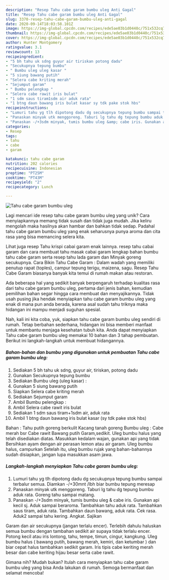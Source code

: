```yaml
---
description: "Resep Tahu cabe garam bumbu uleg Anti Gagal"
title: "Resep Tahu cabe garam bumbu uleg Anti Gagal"
slug: 3370-resep-tahu-cabe-garam-bumbu-uleg-anti-gagal
date: 2020-09-14T18:03:58.101Z
image: https://img-global.cpcdn.com/recipes/ede5ae03b1d0440c/751x532cq70/tahu-cabe-garam-bumbu-uleg-foto-resep-utama.jpg
thumbnail: https://img-global.cpcdn.com/recipes/ede5ae03b1d0440c/751x532cq70/tahu-cabe-garam-bumbu-uleg-foto-resep-utama.jpg
cover: https://img-global.cpcdn.com/recipes/ede5ae03b1d0440c/751x532cq70/tahu-cabe-garam-bumbu-uleg-foto-resep-utama.jpg
author: Hunter Montgomery
ratingvalue: 3.1
reviewcount: 13
recipeingredient:
- "5 bh tahu uk sdng guyur air tiriskan potong dadu"
- "Secukupnya tepung bumbu"
- " Bumbu uleg uleg kasar "
- "5 siung bawang putih"
- "Selera cabe kriting merah"
- "Sejumput garam"
- " Bumbu pelengkap "
- "Selera cabe rawit iris bulat"
- "1 sdm saus tiram1sdm air aduk rata"
- "1 btng daun bawang iris bulat kasar sy tdk pake stok hbs"
recipeinstructions:
- "Lumuri tahu yg tlh dipotong dadu dg secukupnya tepung bumbu sampai terbalur semua. Diamkan -/+30mnt /lbh biar bumbu tepung meresap"
- "Panaskan minyak utk menggoreng. Taburi lg tahu dg tepung bumbu aduk rata. Goreng tahu sampai matang."
- "Panaskan -/+3sdm minyak, tumis bumbu uleg &amp; cabe iris. Gunakan api kecil sj. Aduk sampai beraroma. Tambahkan tahu aduk rata. Tambahkan saus tiram, aduk rata. Tambahkan daun bawang, aduk rata. Cek rasa. Aduk2 sampai tahu kering. Angkat. Sajikan"
categories:
- Resep
tags:
- tahu
- cabe
- garam

katakunci: tahu cabe garam 
nutrition: 202 calories
recipecuisine: Indonesian
preptime: "PT25M"
cooktime: "PT43M"
recipeyield: "2"
recipecategory: Lunch

---
```



![Tahu cabe garam bumbu uleg](https://img-global.cpcdn.com/recipes/ede5ae03b1d0440c/751x532cq70/tahu-cabe-garam-bumbu-uleg-foto-resep-utama.jpg)

Lagi mencari ide resep tahu cabe garam bumbu uleg yang unik? Cara menyiapkannya memang tidak susah dan tidak juga mudah. Jika keliru mengolah maka hasilnya akan hambar dan bahkan tidak sedap. Padahal tahu cabe garam bumbu uleg yang enak seharusnya punya aroma dan cita rasa yang bisa memancing selera kita.

Lihat juga resep Tahu krispi cabai garam enak lainnya. resep tahu cabai garam dan cara membuat tahu masak cabai garam lengkap bahan bumbu tahu cabe garam serta resep tahu lada garam dan Minyak goreng secukupnya. Cara Bikin Tahu Cabe Garam : Dalam wadah yang memiliki penutup rapat (toples), campur tepung terigu, maizena, sagu. Resep Tahu Cabe Garam biasanya banyak kita temui di rumah makan atau restoran.

Ada beberapa hal yang sedikit banyak berpengaruh terhadap kualitas rasa dari tahu cabe garam bumbu uleg, pertama dari jenis bahan, kemudian pemilihan bahan segar hingga cara membuat dan menyajikannya. Tidak usah pusing jika hendak menyiapkan tahu cabe garam bumbu uleg yang enak di mana pun anda berada, karena asal sudah tahu triknya maka hidangan ini mampu menjadi suguhan spesial.


Nah, kali ini kita coba, yuk, siapkan tahu cabe garam bumbu uleg sendiri di rumah. Tetap berbahan sederhana, hidangan ini bisa memberi manfaat untuk membantu menjaga kesehatan tubuh kita. Anda dapat menyiapkan Tahu cabe garam bumbu uleg memakai 10 bahan dan 3 tahap pembuatan. Berikut ini langkah-langkah untuk membuat hidangannya.

<!--inarticleads1-->

##### Bahan-bahan dan bumbu yang digunakan untuk pembuatan Tahu cabe garam bumbu uleg:

1. Sediakan 5 bh tahu uk sdng, guyur air, tiriskan, potong dadu
1. Gunakan Secukupnya tepung bumbu
1. Sediakan  Bumbu uleg (uleg kasar) :
1. Gunakan 5 siung bawang putih
1. Siapkan Selera cabe kriting merah
1. Sediakan Sejumput garam
1. Ambil  Bumbu pelengkap :
1. Ambil Selera cabe rawit iris bulat
1. Sediakan 1 sdm saus tiram+1sdm air, aduk rata
1. Ambil 1 btng daun bawang iris bulat kasar (sy tdk pake stok hbs)


Bahan : Tahu putih goreng berkulit Kacang tanah goreng Bumbu uleg : Cabe merah bsr Cabe rawit Bawang putih Garam,sedikit. Uleg bumbu halus yang telah disediakan diatas. Masukkan kedalam wajan, gunakan api yang tidak Bersihkan ayam dengan air perasan lemon atau air garam. Uleg bumbu halus, campurkan Setelah itu, uleg bumbu rujak yang bahan-bahannya sudah disiapkan, jangan lupa masukkan asam jawa. 

<!--inarticleads2-->

##### Langkah-langkah menyiapkan Tahu cabe garam bumbu uleg:

1. Lumuri tahu yg tlh dipotong dadu dg secukupnya tepung bumbu sampai terbalur semua. Diamkan -/+30mnt /lbh biar bumbu tepung meresap
1. Panaskan minyak utk menggoreng. Taburi lg tahu dg tepung bumbu aduk rata. Goreng tahu sampai matang.
1. Panaskan -/+3sdm minyak, tumis bumbu uleg &amp; cabe iris. Gunakan api kecil sj. Aduk sampai beraroma. Tambahkan tahu aduk rata. Tambahkan saus tiram, aduk rata. Tambahkan daun bawang, aduk rata. Cek rasa. Aduk2 sampai tahu kering. Angkat. Sajikan


Garam dan air secukupnya (jangan terlalu encer). Terlebih dahulu haluskan semua bumbu dengan tambahan sedikit air supaya tidak terlalu encer. Potong kecil atau iris lontong, tahu, tempe, timun, cingur, kangkung. Uleg bumbu halus ( bawang putih, bawang merah, kemiri, dan ketumbar ) dan biar cepat halus tambahkan sedikit garam. Iris tipis cabe keriting merah besar dan cabe keriting hijau besar serta cabe rawit. 

Gimana nih? Mudah bukan? Itulah cara menyiapkan tahu cabe garam bumbu uleg yang bisa Anda lakukan di rumah. Semoga bermanfaat dan selamat mencoba!
